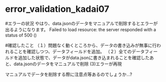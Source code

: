 # error_validation_kadai07

#エラーの状況
やはり、data.jsonのデータをマニュアルで削除するとエラーが出るようになります。
Failed to load resource: the server responded with a status of 500 ()

#確認したこと
（１）問題なく動くところから、データの書き込みが無事に行われることを確認しつつ、データフィールドを追加。
（２）全てのデータフィールドを追加した状態で、データがdata.jsonに書き込まれることを確認したあと、data.jsonのデータをマニュアルで削除
(3)エラーが再現

マニュアルでデータを削除する際に注意点等あるのでしょうか...?
